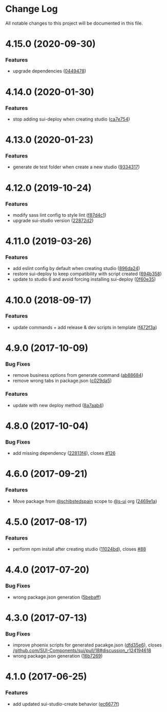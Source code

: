# Change Log

All notable changes to this project will be documented in this file.

# 4.15.0 (2020-09-30)


### Features

* upgrade dependencies ([0449478](https://github.com/SUI-Components/sui/commit/0449478171c2b35ebd3b4d880b40fa62fed37113))



# 4.14.0 (2020-01-30)


### Features

* stop adding sui-deploy when creating studio ([ca7e754](https://github.com/SUI-Components/sui/commit/ca7e75495fc1b0bc336203d14531c1fa772f341a))



# 4.13.0 (2020-01-23)


### Features

* generate de test folder when create a new studio ([9334317](https://github.com/SUI-Components/sui/commit/933431757546baee81d890757b1bdf696bce3491))



# 4.12.0 (2019-10-24)


### Features

* modify sass lint config to style lint ([f87d4c1](https://github.com/SUI-Components/sui/commit/f87d4c168fb87ee8db9ff3c0324ee678cfe21dbf))
* upgrade sui-studio version ([22872d2](https://github.com/SUI-Components/sui/commit/22872d2fe1bc701e6ff5e187e248fa4cae576fc0))



# 4.11.0 (2019-03-26)


### Features

* add eslint config by default when creating studio ([896da24](https://github.com/SUI-Components/sui/commit/896da24bbb535412d6de92d7691d5c07eb0d5d90))
* restore sui-deploy to keep compatibility with script created ([694b358](https://github.com/SUI-Components/sui/commit/694b358a54d654840241bb1764ef4af6979cf8d5))
* update to studio 6 and avoid forcing installing sui-deploy ([0f60e35](https://github.com/SUI-Components/sui/commit/0f60e358d2b7ee196a29b8cd71ebab233f2bbefe))



# 4.10.0 (2018-09-17)


### Features

* update commands + add release & dev scripts in template ([f472f3a](https://github.com/SUI-Components/sui/commit/f472f3a6a31849796dea552f69277d6bbb8d5c8c))



# 4.9.0 (2017-10-09)


### Bug Fixes

* remove business options from generate command ([ab88684](https://github.com/SUI-Components/sui/commit/ab8868432bba609ad3b8d09a321c75c2efebbabe))
* remove wrong tabs in package.json ([c029da5](https://github.com/SUI-Components/sui/commit/c029da549cf5e37a4b9766af9d00ac331b2b51ba))


### Features

* update with new deploy method ([8a7aab4](https://github.com/SUI-Components/sui/commit/8a7aab4ecfe8dc944fa9300ee8f48856e71dd478))



# 4.8.0 (2017-10-04)


### Bug Fixes

* add missing dependency ([22813f4](https://github.com/SUI-Components/sui/commit/22813f490810161df6de16189c3f482243ab5a44)), closes [#126](https://github.com/SUI-Components/sui/issues/126)



# 4.6.0 (2017-09-21)


### Features

* Move package from [@schibstedspain](https://github.com/schibstedspain) scope to [@s-ui](https://github.com/s-ui) org ([2469e1a](https://github.com/SUI-Components/sui/commit/2469e1a09714096c8069f88a446f5e757df2b2fe))



# 4.5.0 (2017-08-17)


### Features

* perform npm install after creating studio ([11024bd](https://github.com/SUI-Components/sui/commit/11024bdaec330ede00ea0fd87de32682635d36b9)), closes [#88](https://github.com/SUI-Components/sui/issues/88)



# 4.4.0 (2017-07-20)


### Bug Fixes

* wrong package.json generation ([5bebaff](https://github.com/SUI-Components/sui/commit/5bebaffc28c21cdb7c93f8e46df683742e5bd556))



# 4.3.0 (2017-07-13)


### Bug Fixes

* improve phoenix scripts for generated pacakge.json ([dfd35e6](https://github.com/SUI-Components/sui/commit/dfd35e60433ffdebde641e8df2cff23af686717c)), closes [/github.com/SUI-Components/sui/pull/18#discussion_r124194618](https://github.com//github.com/SUI-Components/sui/pull/18/issues/discussion_r124194618)
* wrong package.json generation ([16b7269](https://github.com/SUI-Components/sui/commit/16b7269177b1e33089e59e88a11880f673bb7129))



# 4.1.0 (2017-06-25)


### Features

* add updated sui-studio-create behavior ([ec6677f](https://github.com/SUI-Components/sui/commit/ec6677fdc7c54525f740059c9b80861b21b9f197))



